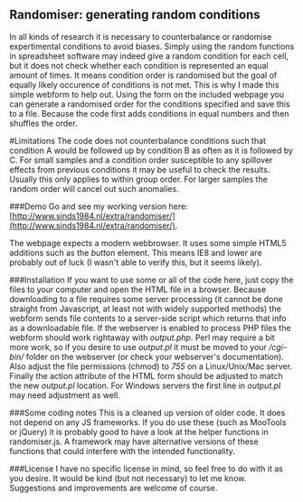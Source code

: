 ## Randomiser: generating random conditions

In all kinds of research it is necessary to counterbalance or randomise expertimental conditions to avoid biases.
Simply using the random functions in spreadsheet software may indeed give a random condition for each cell,
but it does not check whether each condition is represented an equal amount of times.
It means condition order is randomised but the goal of equally likely occurence of conditions is not met.
This is why I made this simple webform to help out.
Using the form on the included webpage you can generate a randomised order for the conditions specified and save this to a file.
Because the code first adds conditions in equal numbers and then shuffles the order.

#Limitations
The code does not counterbalance conditions such that condition A would be followed up by condition B as often as it is followed by C.
For small samples and a condition order susceptible to any spillover effects from previous conditions it may be useful to check the results.
Usually this only applies to within group order. For larger samples the random order will cancel out such anomalies.

###Demo
Go and see my working version here: [http://www.sinds1984.nl/extra/randomiser/](http://www.sinds1984.nl/extra/randomiser/).

The webpage expects a modern webbrowser. It uses some simple HTML5 additions such as the _button_ element.
This means IE8 and lower are probably out of luck (I wasn't able to verify this, but it seems likely).

###Installation
If you want to use some or all of the code here, just copy the files to your computer and open the HTML file in a browser.
Because downloading to a file requires some server processing (it cannot be done straight from Javascript, at least not with widely supported methods) the webform sends file contents to a server-side script which returns that info as a downloadable file.
If the webserver is enabled to process PHP files the webform should work rightaway with *output.php*.
Perl may require a bit more work, so if you desire to use *output.pl* it must be moved to your */cgi-bin/* folder on the webserver (or check your webserver's documentation).
Also adjust the file permissions (chmod) to *755* on a Linux/Unix/Mac server.
Finally the action attribute of the HTML form should be adjusted to match the new *output.pl* location.
For Windows servers the first line in *output.pl* may need adjustment as well.

###Some coding notes
This is a cleaned up version of older code. It does not depend on any JS frameworks.
If you do use these (such as MooTools or jQuery) it is probably good to have a look at the helper functions in randomiser.js.
A framework may have alternative versions of these functions that could interfere with the intended functionality.

###License
I have no specific license in mind, so feel free to do with it as you desire. It would be kind (but not necessary) to let me know.
Suggestions and improvements are welcome of course.